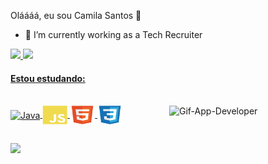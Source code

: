 Oláááá, eu sou Camila Santos 👋

- 🔭 I’m currently working as a Tech Recruiter

<div>
  <a href="https://github.com/CamilaSantos29">
  <img height="180em" src="https://github-readme-stats.vercel.app/api?username=CamilaSantos29&show_icons=true&theme=dracula&include_all_commits=true&count_private=true"/>
  <img height="100em" src="https://github-readme-stats.vercel.app/api/top-langs/?username=CamilaSantos29&layout=compact&langs_count=7&theme=dracula"/>
</div>
  
  
#### Estou estudando:
  <div style="display: inline_block"><br>
  <img align="center" alt="Java" height="30" width="40" src="https://cdn.jsdelivr.net/gh/devicons/devicon/icons/java/java-original-wordmark.svg">
  <img align="center" alt="JavaScript" height="30" width="40" src="https://raw.githubusercontent.com/devicons/devicon/master/icons/javascript/javascript-plain.svg">
    <img align="center" alt="HTML" height="30" width="40" src="https://raw.githubusercontent.com/devicons/devicon/master/icons/html5/html5-original.svg">
  <img align="center" alt="CSS" height="30" width="40" src="https://raw.githubusercontent.com/devicons/devicon/master/icons/css3/css3-original.svg">
  <img align="right" alt="Gif-App-Developer" width="250" src="https://user-images.githubusercontent.com/88860081/129482195-66030814-527a-46b7-a09d-780ca3626f4a.gif">
</div>
    
   ##
  
  <div> 

  <a href="https://www.linkedin.com/in/camila-o-santos/" target="_blank"><img src="https://img.shields.io/badge/-LinkedIn-%230077B5?style=for-the-badge&logo=linkedin&logoColor=white" target="_blank"></a> 

 
</div>


